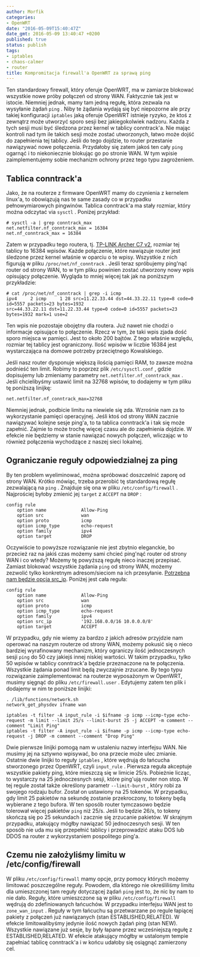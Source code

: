 ```yaml
---
author: Morfik
categories:
- OpenWRT
date: "2016-05-09T15:40:47Z"
date_gmt: 2016-05-09 13:40:47 +0200
published: true
status: publish
tags:
- iptables
- chaos-calmer
- router
title: Kompromitacja firewall'a OpenWRT za sprawą ping
---
```


Ten standardowy firewall, który oferuje OpenWRT, ma w zamiarze blokować wszystkie nowe próby
połączeń od strony WAN. Faktycznie tak jest w istocie. Niemniej jednak, mamy tam jedną regułę,
która zezwala na wysyłanie żądań `ping` . Niby te żądania wydają się być niepozorne ale przy takiej
konfiguracji `iptables` jaką oferuje OpenWRT istnieje ryzyko, że ktoś z zewnątrz może utworzyć sporo
sesji bez jakiegokolwiek nadzoru. Każda z tych sesji musi być śledzona przez kernel w tablicy
conntrack'a. Nie mając kontroli nad tym ile takich sesji może zostać utworzonych, łatwo może dojść
do zapełnienia tej tablicy. Jeśli do tego dojdzie, to router przestanie nawiązywać nowe połączenia.
Przydałoby się zatem jakoś ten cały `ping` ogarnąć i to niekoniecznie blokując go po stronie WAN. W
tym wpisie zaimplementujemy sobie mechanizm ochrony przez tego typu zagrożeniem.

<!--more-->
## Tablica conntrack'a

Jako, że na routerze z firmware OpenWRT mamy do czynienia z kernelem linux'a, to obowiązują nas te
same zasady co w przypadku pełnowymiarowych pingwinów. Tablica conntrack'a ma stały rozmiar, który
można odczytać via `sysctl` . Poniżej przykład:

    # sysctl -a | grep conntrack_max
    net.netfilter.nf_conntrack_max = 16384
    net.nf_conntrack_max = 16384

Zatem w przypadku tego routera, tj. [TP-LINK Archer C7
v2](http://www.tp-link.com.pl/products/details/Archer-C7.html), rozmiar tej tablicy to 16384 wpisów.
Każde połączenie, które nawiązuje router jest śledzone przez kernel właśnie w oparciu o te wpisy.
Wszystkie z nich figurują w pliku `/proc/net/nf_conntrack` . Jeśli teraz spróbujemy ping'nąć router
od strony WAN, to w tym pliku powinien zostać utworzony nowy wpis opisujący połączenie. Wygląda to
mniej więcej tak jak na poniższym przykładzie:

    # cat /proc/net/nf_conntrack | grep -i icmp
    ipv4     2 icmp     1 28 src=11.22.33.44 dst=44.33.22.11 type=8 code=0 id=5557 packets=23 bytes=1932
    src=44.33.22.11 dst=11.22.33.44 type=0 code=0 id=5557 packets=23 bytes=1932 mark=1 use=2

Ten wpis nie pozostaje obojętny dla routera. Już nawet nie chodzi o informacje opisujące to
połączenie. Rzecz w tym, że taki wpis zjada dość sporo miejsca w pamięci. Jest to około 200
bajtów. Z tego właśnie względu, rozmiar tej tablicy jest ograniczony. Ilość wpisów w liczbie 16384
jest wystarczająca na domowe potrzeby przeciętnego Kowalskiego.

Jeśli nasz router dysponuje większą ilością pamięci RAM, to zawsze można podnieść ten limit. Robimy
to poprzez plik `/etc/sysctl.conf` , gdzie dopisujemy lub zmieniamy parametry
`net.netfilter.nf_conntrack_max` . Jeśli chcielibyśmy ustawić limit na 32768 wpisów, to dodajemy w
tym pliku tę poniższą linijkę:

    net.netfilter.nf_conntrack_max=32768

Niemniej jednak, podbicie limitu na niewiele się zda. Wzrośnie nam za to wykorzystanie pamięci
operacyjnej. Jeśli ktoś od strony WAN zacznie nawiązywać kolejne sesje ping'a, to ta tablica
conntrack'a i tak się może zapełnić. Zajmie to może trochę więcej czasu ale do zapełnienia dojdzie.
W efekcie nie będziemy w stanie nawiązać nowych połączeń, wliczając w to również połączenia
wychodzące z naszej sieci lokalnej.

## Ograniczanie reguły odpowiedzialnej za ping

By ten problem wyeliminować, można spróbować doszczelnić zaporę od strony WAN. Krótko mówiąc, trzeba
przerobić tę standardową regułę zezwalającą na `ping` . Znajduje się ona w pliku
`/etc/config/firewall` . Najprościej byłoby zmienić jej `target` z `ACCEPT` na `DROP` :

    config rule
        option name             Allow-Ping
        option src              wan
        option proto            icmp
        option icmp_type        echo-request
        option family           ipv4
        option target           DROP

Oczywiście to powyższe rozwiązanie nie jest zbytnio eleganckie, bo przecież raz na jakiś czas możemy
sami chcieć ping'nąć router od strony WAN i co wtedy? Możemy tę powyższą regułę nieco inaczej
przepisać. Zamiast blokować wszystkie żądania `ping` od strony WAN, możemy zezwolić tylko konkretnym
adresom/sieciom na ich przesyłanie. [Potrzebna nam będzie opcja
src\_ip](https://wiki.openwrt.org/doc/uci/firewall#rules). Poniżej jest cała reguła:

    config rule
        option name             Allow-Ping
        option src              wan
        option proto            icmp
        option icmp_type        echo-request
        option family           ipv4
        option src_ip           '192.168.0.0/16 10.0.0.0/8'
        option target           ACCEPT

W przypadku, gdy nie wiemy za bardzo z jakich adresów przyjdzie nam operować na naszym routerze od
strony WAN, możemy pokusić się o nieco bardziej wyrafinowany mechanizm, który ograniczy ilość
jednoczesnych sesji `ping` do 50 czy jakiejś innej niskiej wartości. W takim przypadku, tylko 50
wpisów w tablicy conntrack'a będzie przeznaczone na te połączenia. Wszystkie żądania ponad limit
będą zwyczajnie zrzucane. By tego typu rozwiązanie zaimplementować na routerze wyposażonym w
OpenWRT, musimy sięgnąć do pliku `/etc/firewall.user` . Edytujemy zatem ten plik i dodajemy w nim te
poniższe linijki:

    . /lib/functions/network.sh
    network_get_physdev ifname wan
    
    iptables -t filter -A input_rule -i $ifname -p icmp --icmp-type echo-request -m limit --limit 25/s --limit-burst 25 -j ACCEPT -m comment --comment "Limit Ping"
    iptables -t filter -A input_rule -i $ifname -p icmp --icmp-type echo-request -j DROP -m comment --comment "Drop Ping"

Dwie pierwsze linijki pomogą nam w ustaleniu nazwy interfejsu WAN. Nie musimy jej na sztywno
wpisywać, bo ona przecie może ulec zmianie. Ostatnie dwie linijki to reguły `iptables` , które
wędrują do łańcucha stworzonego przez OpenWRT, czyli `input_rule` . Pierwsza reguła akceptuje
wszystkie pakiety ping, które mieszczą się w limicie 25/s. Pobieżnie licząc, to wystarczy na 25
jednoczesnych sesji, które ping'ują router non stop. W tej regule został także określony parametr
`--limit-burst` , który robi za swojego rodzaju bufor. Został on ustawiony na 25 tokenów. W
przypadku, gdy limit 25 pakietów na sekundę zostanie przekroczony, to tokeny będą wybierane z tego
bufora. W ten sposób router tymczasowo będzie tolerował więcej pakietów `ping` niż 25/s. Jeśli to
będzie 26/s, to tokeny skończą się po 25 sekundach i zacznie się zrzucanie pakietów. W skrajnym
przypadku, atakujący mógłby nawiązać 50 jednoczesnych sesji. W ten sposób nie uda mu się przepełnić
tablicy i przeprowadzić ataku DOS lub DDOS na router z wykorzystaniem pospolitego ping'a.

## Czemu nie założyliśmy limitu w /etc/config/firewall

W pliku `/etc/config/firewall` mamy opcje, przy pomocy których możemy limitować poszczególne reguły.
Powodem, dla którego nie określiliśmy limitu dla umieszczonej tam reguły dotyczącej żądań `ping`
jest to, że nic by nam to nie dało. Reguły, które umieszczone są w pliku `/etc/config/firewall`
wędrują do zdefiniowanych łańcuchów. W przypadku interfejsu WAN jest to `zone_wan_input` . Reguły w
tym łańcuchu są przetwarzane po regule łapiącej pakiety z połączeń już nawiązanych (stan
ESTABLISHED,RELATED). W efekcie limitowalibyśmy jedynie ilość nowych żądań ping (stan NEW).
Wszystkie nawiązane już sesje, by były łapane przez wcześniejszą regułę z ESTABLISHED,RELATED. W
efekcie atakujący mógłby w ustalonym tempie zapełniać tablicę conntrack'a i w końcu udałoby się
osiągnąć zamierzony cel.
